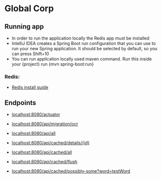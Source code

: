 # Global Corp

## Running app

- In order to run the application locally the Redis app must be installed
- IntelliJ IDEA creates a Spring Boot run configuration that you can use to run your new Spring
  application. It should be selected by default, so you can press Shift+10
- You can run application locally used maven command. Run this inside your {project} run {mvn
  spring-boot:run}

### Redis:

- [Redis install guide](https://kasunprageethdissanayake.medium.com/installing-redis-x64-3-2-100-on-windows-and-running-redis-server-94db3a98ae3d)

## Endpoints

- [localhost:8080/actuator](localhost:8080/actuator)

- [localhost:8080/api/migration/ocr](localhost:8080/api/migration/ocr)
- [localhost:8080/api/all](localhost:8080/api/all)
- [localhost:8080/api/cached/details/{id}](localhost:8080/api/cached/details/129)
- [localhost:8080/api/cached/all](localhost:8080/api/cached/all)
- [localhost:8080/api/cached/flush](localhost:8080/api/cached/flush)
- [localhost:8080/api/cached/possibly-some?word=testWord](localhost:8080/api/cached/possibly-some?word=testWord)